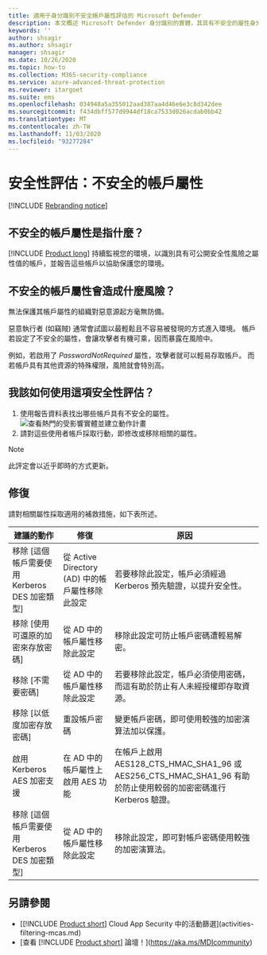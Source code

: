 ```yaml
---
title: 適用于身分識別不安全帳戶屬性評估的 Microsoft Defender
description: 本文概述 Microsoft Defender 身分識別的實體，其具有不安全的屬性身分識別安全性狀態評估報告。
keywords: ''
author: shsagir
ms.author: shsagir
manager: shsagir
ms.date: 10/26/2020
ms.topic: how-to
ms.collection: M365-security-compliance
ms.service: azure-advanced-threat-protection
ms.reviewer: itargoet
ms.suite: ems
ms.openlocfilehash: 034948a5a355012aad387aa4d46e6e3c8d342dee
ms.sourcegitcommit: f434dbff577d9944df18ca7533d026acdab0bb42
ms.translationtype: MT
ms.contentlocale: zh-TW
ms.lasthandoff: 11/03/2020
ms.locfileid: "93277284"
---
```

# <a name="security-assessment-unsecure-account-attributes"></a>安全性評估：不安全的帳戶屬性

[!INCLUDE [Rebranding notice](includes/rebranding.md)]

## <a name="what-are-unsecure-account-attributes"></a>不安全的帳戶屬性是指什麼？

[!INCLUDE [Product long](includes/product-long.md)] 持續監視您的環境，以識別具有可公開安全性風險之屬性值的帳戶，並報告這些帳戶以協助保護您的環境。

## <a name="what-risk-do-unsecure-account-attributes-pose"></a>不安全的帳戶屬性會造成什麼風險？

無法保護其帳戶屬性的組織對惡意源起方毫無防備。

惡意執行者 (如竊賊) 通常會試圖以最輕鬆且不容易被發現的方式進入環境。 帳戶若設定了不安全的屬性，會讓攻擊者有機可乘，因而暴露在風險中。

例如，若啟用了 *PasswordNotRequired* 屬性，攻擊者就可以輕易存取帳戶。 而若帳戶具有其他資源的特殊權限，風險就會特別高。

## <a name="how-do-i-use-this-security-assessment"></a>我該如何使用這項安全性評估？

1. 使用報告資料表找出哪些帳戶具有不安全的屬性。
    ![查看熱門的受影響實體並建立動作計畫](media/cas-isp-unsecure-account-attributes-1.png)
1. 請對這些使用者帳戶採取行動，即修改或移除相關的屬性。

> [!NOTE]
> 此評定會以近乎即時的方式更新。

## <a name="remediation"></a>修復

請對相關屬性採取適用的補救措施，如下表所述。

| 建議的動作 | 修復 | 原因 |
| --- | --- | --- |
| 移除 [這個帳戶需要使用 Kerberos DES 加密類型]| 從 Active Directory (AD) 中的帳戶屬性移除此設定 | 若要移除此設定，帳戶必須經過 Kerberos 預先驗證，以提升安全性。 |
| 移除 [使用可還原的加密來存放密碼] | 從 AD 中的帳戶屬性移除此設定 | 移除此設定可防止帳戶密碼遭輕易解密。 |
| 移除 [不需要密碼] | 從 AD 中的帳戶屬性移除此設定 | 若要移除此設定，帳戶必須使用密碼，而這有助於防止有人未經授權即存取資源。 |
| 移除 [以低度加密存放密碼] | 重設帳戶密碼 | 變更帳戶密碼，即可使用較強的加密演算法加以保護。 |
| 啟用 Kerberos AES 加密支援 | 在 AD 中的帳戶屬性上啟用 AES 功能 | 在帳戶上啟用 AES128_CTS_HMAC_SHA1_96 或 AES256_CTS_HMAC_SHA1_96 有助於防止使用較弱的加密密碼進行 Kerberos 驗證。 |
| 移除 [這個帳戶需要使用 Kerberos DES 加密類型] | 從 AD 中的帳戶屬性移除此設定 | 移除此設定，即可對帳戶密碼使用較強的加密演算法。 |

## <a name="see-also"></a>另請參閱

- [[!INCLUDE [Product short](includes/product-short.md)] Cloud App Security 中的活動篩選](activities-filtering-mcas.md)
- [查看 [!INCLUDE [Product short](includes/product-short.md)] 論壇！](https://aka.ms/MDIcommunity)
